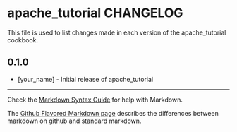 apache_tutorial CHANGELOG
=========================

This file is used to list changes made in each version of the apache_tutorial cookbook.

0.1.0
-----
- [your_name] - Initial release of apache_tutorial

- - -
Check the [Markdown Syntax Guide](http://daringfireball.net/projects/markdown/syntax) for help with Markdown.

The [Github Flavored Markdown page](http://github.github.com/github-flavored-markdown/) describes the differences between markdown on github and standard markdown.
